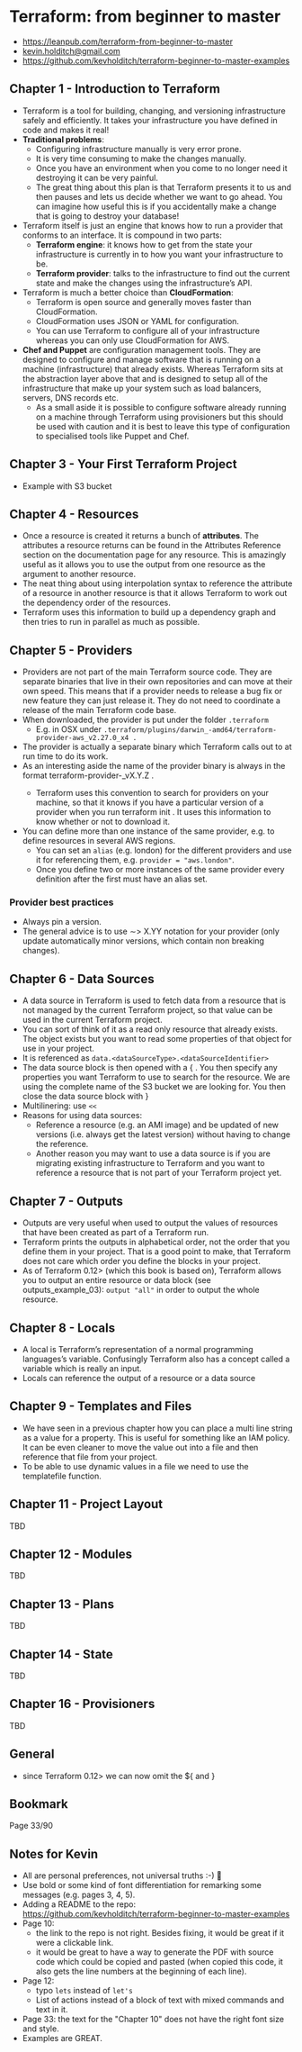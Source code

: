 # Terraform: from beginner to master

- https://leanpub.com/terraform-from-beginner-to-master
- kevin.holditch@gmail.com
- https://github.com/kevholditch/terraform-beginner-to-master-examples

## Chapter 1 - Introduction to Terraform

- Terraform is a tool for building, changing, and versioning infrastructure safely and efficiently. It takes your infrastructure you have defined in code and makes it real!
- **Traditional problems**:
  - Configuring infrastructure manually is very error prone.
  - It is very time consuming to make the changes manually.
  - Once you have an environment when you come to no longer need it destroying it can be very painful.
  - The great thing about this plan is that Terraform presents it to us and then pauses and lets us decide whether we want to go ahead. You can imagine how useful this is if you accidentally make a change that is going to destroy your database!
- Terraform itself is just an engine that knows how to run a provider that conforms to an interface. It is compound in two parts:
  - **Terraform engine**: it knows how to get from the state your infrastructure is currently in to how you want your infrastructure to be.
  - **Terraform provider**: talks to the infrastructure to find out the current state and make the changes using the infrastructure’s API.
- Terraform is much a better choice than **CloudFormation**:
  - Terraform is open source and generally moves faster than CloudFormation.
  - CloudFormation uses JSON or YAML for configuration.
  - You can use Terraform to configure all of your infrastructure whereas you can only use CloudFormation for AWS.
- **Chef and Puppet** are configuration management tools. They are designed to configure and manage software that is running on a machine (infrastructure) that already exists. Whereas Terraform sits at the abstraction layer above that and is designed to setup all of the infrastructure that make up your system such as load balancers, servers, DNS records etc.
  - As a small aside it is possible to configure software already running on a machine through Terraform using provisioners but this should be used with caution and it is best to leave this type of configuration to specialised tools like Puppet and Chef.

## Chapter 3 - Your First Terraform Project

- Example with S3 bucket

## Chapter 4 - Resources

- Once a resource is created it returns a bunch of **attributes**. The attributes a resource returns can be found in the Attributes Reference section on the documentation page for any resource. This is amazingly useful as it allows you to use the output from one resource as the argument to another resource.
- The neat thing about using interpolation syntax to reference the attribute of a resource in another resource is that it allows Terraform to work out the dependency order of the resources.
- Terraform uses this information to build up a dependency graph and then tries to run in parallel as much as possible.

## Chapter 5 - Providers

- Providers are not part of the main Terraform source code. They are separate binaries that live in their own repositories and can move at their own
  speed. This means that if a provider needs to release a bug fix or new feature they can just release
  it. They do not need to coordinate a release of the main Terraform code base.
- When downloaded, the provider is put under the folder `.terraform`
    - E.g. in OSX under `.terraform/plugins/darwin_-amd64/terraform-provider-aws_v2.27.0_x4 .`
- The provider is actually a separate binary which Terraform calls out to at run time to do its work. 
- As an interesting aside the name of the provider binary is always in the format terraform-provider-<NAME>_vX.Y.Z .
    - Terraform uses this convention to search for providers on your machine, so that it knows if you have a particular version of a provider when you run terraform init . It uses this information to know whether or not to download it.
- You can define more than one instance of the same provider, e.g. to define resources in several AWS regions.
    - You can set an `alias` (e.g. london) for the different providers and use it for referencing them, e.g. `provider = "aws.london"`.
    - Once you define two or more instances of the same provider every definition after the first must have an alias set.    

### Provider best practices
- Always pin a version.
- The general advice is to use ∼> X.YY notation for your provider (only update automatically minor versions, which contain non breaking changes).

## Chapter 6 - Data Sources

- A data source in Terraform is used to fetch data from a resource that is not managed by the current
  Terraform project, so that value can be used in the current Terraform project. 
- You can sort of think of it as a read only resource that already exists. The object exists but you want to read some properties of that object for use in your project.
- It is referenced as `data.<dataSourceType>.<dataSourceIdentifier>`
- The data source block is then opened with a { . You then specify any properties you want Terraform to use to search for the resource. We are using the complete name of the S3 bucket we are looking for. You then close the
  data source block with } 
- Multilinering: use  `<<`
- Reasons for using data sources:
    - Reference a resource (e.g. an AMI image) and be updated of new versions (i.e. always get the latest version) without having to change the reference. 
    - Another reason you may want to use a data source is if you are migrating existing infrastructure to Terraform and you want to reference a resource that is not part of your Terraform project yet.


## Chapter 7 - Outputs

* Outputs are very useful when used to output the values of resources that have been created as part of a Terraform run.
* Terraform prints the outputs in alphabetical order, not the order that you define them in your project. That is a good point to make, that Terraform does not care which order you define the blocks in your project.
* As of Terraform 0.12> (which this book is based on), Terraform allows you to output an entire resource or data block (see outputs_example_03): `output "all"` in order to output the whole resource.


## Chapter 8 - Locals

* A local is Terraform’s representation of a normal programming languages’s variable. Confusingly Terraform also has a concept called a variable which is really an input.
* Locals can reference the output of a resource or a data source


## Chapter 9 - Templates and Files

* We have seen in a previous chapter how you can place a multi line string as a value for a property. This is useful for something like an IAM policy. It can be even cleaner to move the value out into a file and then reference that file from your project.
* To be able to use dynamic values in a file we need to use the templatefile function.


## Chapter 11 - Project Layout

TBD

## Chapter 12 - Modules

TBD

## Chapter 13 - Plans

TBD

## Chapter 14 - State

TBD

## Chapter 16 - Provisioners

TBD

## General
* since Terraform 0.12> we can now omit the ${ and }


## Bookmark

Page 33/90

## Notes for Kevin

- All are personal preferences, not universal truths :-) :pray:
- Use bold or some kind of font differentiation for remarking some messages (e.g. pages 3, 4, 5).
- Adding a README to the repo: https://github.com/kevholditch/terraform-beginner-to-master-examples
- Page 10:
  - the link to the repo is not right. Besides fixing, it would be great if it were a clickable link.
  - it would be great to have a way to generate the PDF with source code which could be copied and pasted (when copied this code, it also gets the line numbers at the beginning of each line).
- Page 12:
  - typo `lets` instead of `let's`
  - List of actions instead of a block of text with mixed commands and text in it.
- Page 33: the text for the "Chapter 10" does not have the right font size and style. 
- Examples are GREAT.